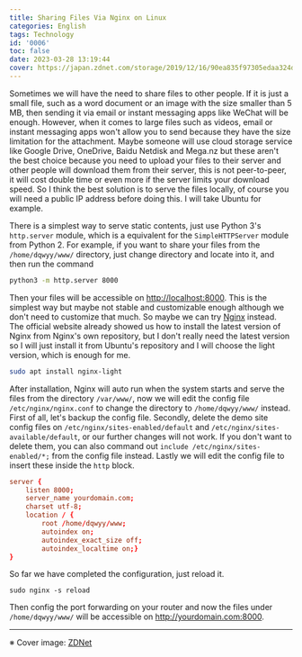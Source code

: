 ```yaml
---
title: Sharing Files Via Nginx on Linux
categories: English
tags: Technology
id: '0006'
toc: false
date: 2023-03-28 13:19:44
cover: https://japan.zdnet.com/storage/2019/12/16/90ea835f97305edaa324d8c8a9226cf8/nginx.png
---
```


Sometimes we will have the need to share files to other people. If it is just a small file, such as a word document or an image with the size smaller than 5 MB, then sending it via email or instant messaging apps like WeChat will be enough. However, when it comes to large files such as videos, email or instant messaging apps won't allow you to send because they have the size limitation for the attachment. Maybe someone will use cloud storage service like Google Drive, OneDrive, Baidu Netdisk and Mega.nz but these aren't the best choice because you need to upload your files to their server and other people will download them from their server, this is not peer-to-peer, it will cost double time or even more if the server limits your download speed. So I think the best solution is to serve the files locally, of course you will need a public IP address before doing this. I will take Ubuntu for example.
<!-- MORE -->
There is a simplest way to serve static contents, just use Python 3's `http.server` module, which is a equivalent for the `SimpleHTTPServer` module from Python 2. For example, if you want to share your files from the `/home/dqwyy/www/` directory, just change directory and locate into it, and then run the command

```bash
python3 -m http.server 8000
```

Then your files will be accessible on <http://localhost:8000>. This is the simplest way but maybe not stable and customizable enough although we don't need to customize that much. So maybe we can try [Nginx](https://nginx.org/en/docs/beginners_guide.html) instead. The official website already showed us how to install the latest version of Nginx from Nginx's own repository, but I don't really need the latest version so I will just install it from Ubuntu's repository and I will choose the light version, which is enough for me.

```bash
sudo apt install nginx-light
```

After installation, Nginx will auto run when the system starts and serve the files from the directory `/var/www/`, now we will edit the config file `/etc/nginx/nginx.conf` to change the directory to `/home/dqwyy/www/` instead. First of all, let's backup the config file. Secondly, delete the demo site config files on `/etc/nginx/sites-enabled/default` and `/etc/nginx/sites-available/default`, or our further changes will not work. If you don't want to delete them, you can also command out `include /etc/nginx/sites-enabled/*;` from the config file instead. Lastly we will edit the config file to insert these inside the `http` block.

```conf /etc/nginx/nginx.conf
server {
	listen 8000;
	server_name yourdomain.com;
	charset utf-8;
	location / {
		root /home/dqwyy/www;
		autoindex on;
		autoindex_exact_size off;
		autoindex_localtime on;}
}
```

So far we have completed the configuration, just reload it.
```
sudo nginx -s reload
```

Then config the port forwarding on your router and now the files under `/home/dqwyy/www/` will be accessible on <http://yourdomain.com:8000>.

----
<span class="is-size-7">

※ Cover image: [ZDNet](https://www.zdnet.com/article/russian-police-raid-nginx-moscow-office/)

</span>